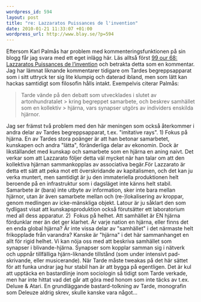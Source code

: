 ```yaml
--- 
wordpress_id: 594 
layout: post
title: "re: Lazzaratos Puissances de l'invention" 
date: 2010-01-21 11:33:07 +01:00 
wordpress_url: http://www.blay.se/?p=594 
---
```


Eftersom Karl Palmås har problem med kommenteringsfunktionen på sin blogg får jag svara med ett eget inlägg här. Läs alltså först [99 our 68: Lazzaratos Puissances de l’invention](http://www.isk-gbg.org/99our68/?p=383) och betrakta detta som en kommentar. Jag har lämnat liknande kommentarer tidigare om Tardes begreppsapparat som i sitt uttryck ter sig lite klumpig och daterad ibland, men som lätt kan hackas samtidigt som filosofin hålls intakt. Exempelvis citerar Palmås:

> Tarde vände på den debatt som utvecklades i slutet av artonhundratalet > kring begreppet samarbete, och beskrev samhället som en kollektiv > hjärna, vars synapser utgörs av individers enskilda hjärnor.

Jag ser främst två problem med den här meningen som också återkommer i andra delar av Tardes begreppsapparat, t.ex. "imitative rays". 1) Fokus på hjärna. En av Tardes stora poänger är att han betonar samarbetet, kunskapen och andra "lätta", föränderliga delar av ekonomin. Dock är likställandet med kunskap och samarbete som en hjärna en aning naivt. Det verkar som att Lazzarato följer detta väl mycket när han talar om att den kollektiva hjärnan sammankopplas av associativa begär.För Lazzarato är detta ett sätt att peka mot ett överskridande av kapitalismen, och det kan ju verka muntert, men samtidigt är ju den immateriella produktionen helt beroende på en infrastruktur som i dagsläget inte känns helt stabil. Samarbete är (bara) inte utbyte av information, sker inte bara mellan hjärnor, utan är även samarbete mellan och (re-)lokalisering av kroppar, genom medlingen av icke-mänskliga objekt. Latour är ju såklart den som tydligast visat att kunskapsproduktion också förutsätter ett laboratorium med all dess apparatur. 2)  Fokus på helhet. Att samhället är EN hjärna fördunklar mer än det ger klarhet. Är varje nation en hjärna, eller finns det en enda global hjärna? Är inte vissa delar av "samhället" i det närmaste helt frikopplade från varandra? Kanske är "hjärna" i det här sammanhanget en allt för rigid helhet. Vi kan nöja oss med att beskriva samhället som synapser i blivande-hjärna. Synapser som kopplar samman sig i nätverk och uppnår tillfälliga hjärn-liknande tillstånd (som under intensivt pad-skrivande, eller musicerande). När Tarde måste tweakas på det här sättet för att funka undrar jag hur stabil han är att bygga på egentligen. Det är kul att upptäcka en bastardlinje inom sociologin så tidigt som Tarde verkade, men har inte hittat vad det går att göra med honom som inte täcks av t.ex. Deluxe & Atari. En grundläggande bastard-tolkning av Tarde, monografin som Deleuze aldrig skrev, skulle kanske vara något... 